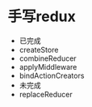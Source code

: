 # 手写redux
- 已完成
 - createStore
 - combineReducer
 - applyMiddleware
 - bindActionCreators
- 未完成
 - replaceReducer
